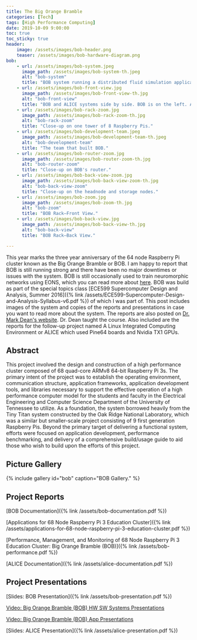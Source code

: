 ```yaml
---
title: The Big Orange Bramble
categories: [Tech]
tags: [High Performance Computing]
date: 2019-10-09 9:00:00
toc: true
toc_sticky: true
header:
    image: /assets/images/bob-header.png
    teaser: /assets/images/bob-hardware-diagram.png
bob:
    - url: /assets/images/bob-system.jpeg
      image_path: /assets/images/bob-system-th.jpeg
      alt: "bob-system"
      title: "BOB system running a distributed fluid simulation application."
    - url: /assets/images/bob-front-view.jpg
      image_path: /assets/images/bob-front-view-th.jpg
      alt: "bob-front-view"
      title: "BOB and ALICE systems side by side. BOB is on the left. ALICE is on the right."
    - url: /assets/images/bob-rack-zoom.jpg
      image_path: /assets/images/bob-rack-zoom-th.jpg
      alt: "bob-rack-zoom"
      title: "Close-up on one tower of 8 Raspberry Pis."
    - url: /assets/images/bob-development-team.jpeg
      image_path: /assets/images/bob-development-team-th.jpeg
      alt: "bob-development-team"
      title: "The team that built BOB."
    - url: /assets/images/bob-router-zoom.jpg
      image_path: /assets/images/bob-router-zoom-th.jpg
      alt: "bob-router-zoom"
      title: "Close-up on BOB's router."
    - url: /assets/images/bob-back-view-zoom.jpg
      image_path: /assets/images/bob-back-view-zoom-th.jpg
      alt: "bob-back-view-zoom"
      title: "Close-up on the headnode and storage nodes."
    - url: /assets/images/bob-zoom.jpg
      image_path: /assets/images/bob-zoom-th.jpg
      alt: "bob-zoom"
      title: "BOB Rack—Front View."
    - url: /assets/images/bob-back-view.jpg
      image_path: /assets/images/bob-back-view-th.jpg
      alt: "bob-back-view"
      title: "BOB Rack—Back View."

---
```

This year marks the three year anniversary of the 64 node Raspberry Pi cluster known as the Big Orange Bramble or BOB.
I am happy to report that BOB is still running strong and there have been no major downtimes or issues with the system.
BOB is still occasionally used to train neuromorphic networks using EONS, which you can read more about [here](http://neuromorphic.eecs.utk.edu/raw/files/publications/2018-Plank-Framework.pdf).
BOB was build as part of the special topics class [ECE599 Supercomputer Design and Analysis, Summer 2016]({% link /assets/ECE599-Supercomputer-Design-and-Analysis-Syllabus-v6.pdf %}) of which I was part of.
This post includes images of the system and copies of the reports and presentations in case you want to read more about the system.
The reports are also posted on [Dr. Mark Dean's website](http://web.eecs.utk.edu/~markdean/).
Dr. Dean taught the course.
Also included are the reports for the follow-up project named A Linux Integrated Computing Environment or ALICE which used Pine64 boards and Nvidia TX1 GPUs.

## Abstract

This project involved the design and construction of a high performance cluster composed of 68 quad-core ARMv8 64-bit Raspberry Pi 3s.
The primary intent of the project was to establish the operating environment, communication structure, application frameworks, application development tools, and libraries necessary to support the effective operation of a high performance computer model for the students and faculty in the Electrical Engineering and Computer Science Department of the University of Tennessee to utilize.
As a foundation, the system borrowed heavily from the Tiny Titan system constructed by the Oak Ridge National Laboratory, which was a similar but smaller-scale project consisting of 9 first generation Raspberry Pis.
Beyond the primary target of delivering a functional system, efforts were focused on application development, performance benchmarking, and delivery of a comprehensive build/usage guide to aid those who wish to build upon the efforts of this project.

## Picture Gallery
{% include gallery id="bob" caption="BOB Gallery." %}

## Project Reports
[BOB Documentation]({% link /assets/bob-documentation.pdf %})

[Applications for 68 Node Raspberry Pi 3 Education Cluster]({% link /assets/applications-for-68-node-raspberry-pi-3-education-cluster.pdf %})

[Performance, Management, and Monitoring of 68 Node Raspberry Pi 3 Education Cluster: Big Orange Bramble (BOB)]({% link /assets/bob-performance.pdf %})

[ALICE Documentation]({% link /assets/alice-documentation.pdf %})

## Project Presentations
[Slides: BOB Presentation]({% link /assets/bob-presentation.pdf %})

[Video: Big Orange Bramble (BOB) HW SW Systems Presentations](https://www.youtube.com/watch?v=l71lbh8Lz0U)

[Video: Big Orange Bramble (BOB) App Presentations](https://www.youtube.com/watch?v=gnGCjMEXjdo)

[Slides: ALICE Presentation]({% link /assets/alice-presentation.pdf %})
